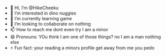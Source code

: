 - 👋 Hi, I’m @HikeCheeku
- 👀 I’m interested in dino nuggies
- 🌱 I’m currently learning game
- 💞️ I’m looking to collaborate on nothing
- 📫 How to reach me dont even try I am a minor
- 😄 Pronouns: YOu think I am one of those things? no I am a man nothing else
- ⚡ Fun fact: your reading a minors profile get away from me you pedo

<!---
HikeCheeku/HikeCheeku is a ✨ special ✨ repository because its `README.md` (this file) appears on your GitHub profile.
You can click the Preview link to take a look at your changes.
--->
